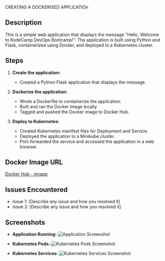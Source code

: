 
CREATING A DOCKERISED APPLICATIOn

## Description

This is a simple web application that displays the message "Hello, Welcome to KodeCamp DevOps Bootcamp!". The application is built using Python and Flask, containerized using Docker, and deployed to a Kubernetes cluster.

## Steps

1. **Create the application:**
   - Created a Python Flask application that displays the message.

2. **Dockerize the application:**
   - Wrote a Dockerfile to containerize the application.
   - Built and ran the Docker image locally.
   - Tagged and pushed the Docker image to Docker Hub.

3. **Deploy to Kubernetes:**
   - Created Kubernetes manifest files for Deployment and Service.
   - Deployed the application to a Minikube cluster.
   - Port-forwarded the service and accessed the application in a web browser.

## Docker Image URL

[Docker Hub - myapp](https://hub.docker.com/r/your_dockerhub_username/myapp)

## Issues Encountered

- Issue 1: [Describe any issue and how you resolved it]
- Issue 2: [Describe any issue and how you resolved it]

## Screenshots

- **Application Running:**
  ![Application Screenshot](link_to_screenshot)

- **Kubernetes Pods:**
  ![Kubernetes Pods Screenshot](link_to_screenshot)

- **Kubernetes Services:**
  ![Kubernetes Services Screenshot](link_to_screenshot)

